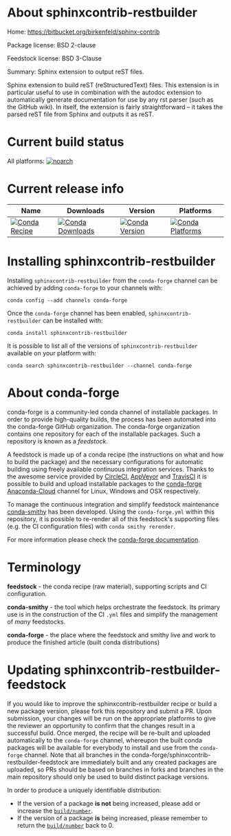 About sphinxcontrib-restbuilder
===============================

Home: https://bitbucket.org/birkenfeld/sphinx-contrib

Package license: BSD 2-clause

Feedstock license: BSD 3-Clause

Summary: Sphinx extension to output reST files.

Sphinx extension to build reST (reStructuredText) files.
This extension is in particular useful to use in combination with the
autodoc extension to automatically generate documentation for use by
any rst parser (such as the GitHub wiki). In itself, the extension is
fairly straightforward – it takes the parsed reST file from Sphinx and
outputs it as reST.


Current build status
====================

All platforms:
[![noarch](https://img.shields.io/circleci/project/github/conda-forge/sphinxcontrib-restbuilder-feedstock/master.svg?label=noarch)](https://circleci.com/gh/conda-forge/sphinxcontrib-restbuilder-feedstock)

Current release info
====================

| Name | Downloads | Version | Platforms |
| --- | --- | --- | --- |
| [![Conda Recipe](https://img.shields.io/badge/recipe-sphinxcontrib--restbuilder-green.svg)](https://anaconda.org/conda-forge/sphinxcontrib-restbuilder) | [![Conda Downloads](https://img.shields.io/conda/dn/conda-forge/sphinxcontrib-restbuilder.svg)](https://anaconda.org/conda-forge/sphinxcontrib-restbuilder) | [![Conda Version](https://img.shields.io/conda/vn/conda-forge/sphinxcontrib-restbuilder.svg)](https://anaconda.org/conda-forge/sphinxcontrib-restbuilder) | [![Conda Platforms](https://img.shields.io/conda/pn/conda-forge/sphinxcontrib-restbuilder.svg)](https://anaconda.org/conda-forge/sphinxcontrib-restbuilder) |

Installing sphinxcontrib-restbuilder
====================================

Installing `sphinxcontrib-restbuilder` from the `conda-forge` channel can be achieved by adding `conda-forge` to your channels with:

```
conda config --add channels conda-forge
```

Once the `conda-forge` channel has been enabled, `sphinxcontrib-restbuilder` can be installed with:

```
conda install sphinxcontrib-restbuilder
```

It is possible to list all of the versions of `sphinxcontrib-restbuilder` available on your platform with:

```
conda search sphinxcontrib-restbuilder --channel conda-forge
```


About conda-forge
=================

conda-forge is a community-led conda channel of installable packages.
In order to provide high-quality builds, the process has been automated into the
conda-forge GitHub organization. The conda-forge organization contains one repository
for each of the installable packages. Such a repository is known as a *feedstock*.

A feedstock is made up of a conda recipe (the instructions on what and how to build
the package) and the necessary configurations for automatic building using freely
available continuous integration services. Thanks to the awesome service provided by
[CircleCI](https://circleci.com/), [AppVeyor](http://www.appveyor.com/)
and [TravisCI](https://travis-ci.org/) it is possible to build and upload installable
packages to the [conda-forge](https://anaconda.org/conda-forge)
[Anaconda-Cloud](http://docs.anaconda.org/) channel for Linux, Windows and OSX respectively.

To manage the continuous integration and simplify feedstock maintenance
[conda-smithy](http://github.com/conda-forge/conda-smithy) has been developed.
Using the ``conda-forge.yml`` within this repository, it is possible to re-render all of
this feedstock's supporting files (e.g. the CI configuration files) with ``conda smithy rerender``.

For more information please check the [conda-forge documentation](https://conda-forge.org/docs/).

Terminology
===========

**feedstock** - the conda recipe (raw material), supporting scripts and CI configuration.

**conda-smithy** - the tool which helps orchestrate the feedstock.
                   Its primary use is in the construction of the CI ``.yml`` files
                   and simplify the management of *many* feedstocks.

**conda-forge** - the place where the feedstock and smithy live and work to
                  produce the finished article (built conda distributions)


Updating sphinxcontrib-restbuilder-feedstock
============================================

If you would like to improve the sphinxcontrib-restbuilder recipe or build a new
package version, please fork this repository and submit a PR. Upon submission,
your changes will be run on the appropriate platforms to give the reviewer an
opportunity to confirm that the changes result in a successful build. Once
merged, the recipe will be re-built and uploaded automatically to the
`conda-forge` channel, whereupon the built conda packages will be available for
everybody to install and use from the `conda-forge` channel.
Note that all branches in the conda-forge/sphinxcontrib-restbuilder-feedstock are
immediately built and any created packages are uploaded, so PRs should be based
on branches in forks and branches in the main repository should only be used to
build distinct package versions.

In order to produce a uniquely identifiable distribution:
 * If the version of a package **is not** being increased, please add or increase
   the [``build/number``](http://conda.pydata.org/docs/building/meta-yaml.html#build-number-and-string).
 * If the version of a package **is** being increased, please remember to return
   the [``build/number``](http://conda.pydata.org/docs/building/meta-yaml.html#build-number-and-string)
   back to 0.